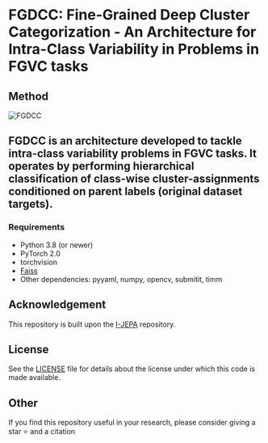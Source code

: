 # FGDCC: Fine-Grained Deep Cluster Categorization - An Architecture for Intra-Class Variability in Problems in FGVC tasks

## Method

![FGDCC](https://github.com/FalsoMoralista/FGDCC/blob/main/util/images/FGDCC.png)

FGDCC is an architecture developed to tackle intra-class variability problems in FGVC tasks. It operates by performing hierarchical classification of class-wise cluster-assignments conditioned on parent labels (original dataset targets). 
---

### Requirements
* Python 3.8 (or newer)
* PyTorch 2.0
* torchvision
* [Faiss](https://github.com/facebookresearch/faiss)
* Other dependencies: pyyaml, numpy, opencv, submitit, timm

## Acknowledgement
This repository is built upon the [I-JEPA](https://github.com/facebookresearch/ijepa) repository. 

## License
See the [LICENSE](./LICENSE) file for details about the license under which this code is made available.

## Other
If you find this repository useful in your research, please consider giving a star :star: and a citation
